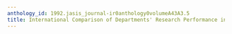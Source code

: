 ```yaml
---
anthology_id: 1992.jasis_journal-ir0anthology0volumeA43A3.5
title: International Comparison of Departments' Research Performance in the Humanities
---
```

